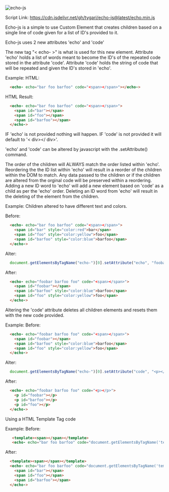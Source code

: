 ![echo-js](https://scontent.fewr1-3.fna.fbcdn.net/v/t1.15752-9/89195605_239495867216251_4865512654271152128_n.png?_nc_cat=101&_nc_sid=b96e70&_nc_ohc=SFFnce9USQYAX-QXAW5&_nc_ht=scontent.fewr1-3.fna&oh=1f52d93391a4c7c0d61b69ecdb9e20a8&oe=5E839849)



Script Link: https://cdn.jsdelivr.net/gh/tygari/echo-js@latest/echo.min.js

Echo-js is a simple to use Custom Element that creates children based on a single line of code given for a list of ID's provided to it.

Echo-js uses 2 new attributes 'echo' and 'code'

The new tag "< echo- >" is what is used for this new element.
Attribute 'echo' holds a list of words meant to become the ID's of the repeated code stored in the attribute 'code'.
Attribute 'code' holds the string of code that will be repeated and given the ID's stored in 'echo'.

Example:
HTML:
```html
  <echo- echo="bar foo barfoo" code="<span></span>"></echo->
```

HTML Result:
```html
  <echo- echo="bar foo barfoo" code="<span></span>">
    <span id="bar"></span>
    <span id="foo"></span>
    <span id="barfoo"></span>
  </echo->
```

IF 'echo' is not provided nothing will happen.
IF 'code' is not provided it will default to '< div></ div>'.

'echo' and 'code' can be altered by javascript with the .setAttribute() command.

The order of the children will ALWAYS match the order listed within 'echo'.
Reordering the the ID list within 'echo' will result in a reorder of the children within the DOM to match.
Any data passed to the children or if the children are altered from the orginal code will be preserved within a reordering.
Adding a new ID word to 'echo' will add a new element based on 'code' as a child as per the 'echo' order.
Deleting an ID word from 'echo' will result in the deleting of the element from the children.

Example:
Children altered to have different text and colors.

Before:
```html
  <echo- echo="bar foo barfoo" code="<span></span>">
    <span id="bar" style="color:red">bar</span>
    <span id="foo" style="color:yellow">foo</span>
    <span id="barfoo" style="color:blue">barfoo</span>
  </echo->
```

Alter:
```javascript
  document.getElementsByTagName("echo-")[0].setAttribute("echo", "foobar barfoo foo")
```

After:
```html
  <echo- echo="foobar barfoo foo" code="<span></span>">
    <span id="foobar"></span>
    <span id="barfoo" style="color:blue">barfoo</span>
    <span id="foo" style="color:yellow">foo</span>
  </echo->
```

Altering the 'code' attribute deletes all children elements and resets them with the new code provided.

Example:
Before:
```html
  <echo- echo="foobar barfoo foo" code="<span></span>">
    <span id="foobar"></span>
    <span id="barfoo" style="color:blue">barfoo</span>
    <span id="foo" style="color:yellow">foo</span>
  </echo->
```

Alter:
```javascript
  document.getElementsByTagName("echo-")[0].setAttribute("code", "<p></p>")
```

After:
```html
  <echo- echo="foobar barfoo foo" code="<p></p>">
    <p id="foobar"></p>
    <p id="barfoo"></p>
    <p id="foo"></p>
  </echo->
```

Using a HTML Template Tag code

Example:
Before:
```html
   <template><span></span></template>
   <echo- echo="bar foo barfoo" code="document.getElementsByTagName('template')[0]"></echo->
```

After:
```html
  <template><span></span></template>
  <echo- echo="bar foo barfoo" code="document.getElementsByTagName('template')[0]">
    <span id="bar"></span>
    <span id="foo"></span>
    <span id="barfoo"></span>
  </echo->
```

